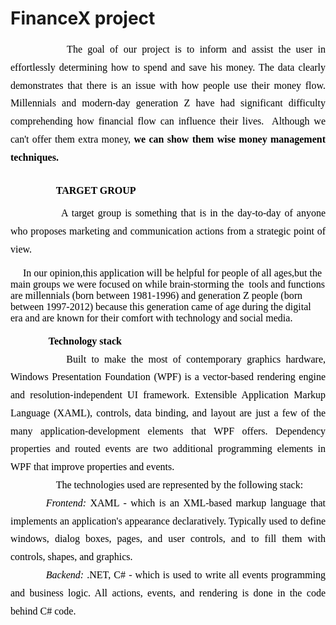 # FinanceX project
<p dir="ltr" style="line-height:1.7999999999999998;text-indent: 42.75pt;text-align: justify;margin-top:0pt;margin-bottom:10pt;"><span style="font-size:12pt;font-family:'Times New Roman';color:#000000;background-color:transparent;font-weight:400;font-style:normal;font-variant:normal;text-decoration:none;vertical-align:baseline;white-space:pre;white-space:pre-wrap;">&nbsp;&nbsp;&nbsp;&nbsp;The goal of our project is to inform and assist the user in effortlessly determining how to spend and save his money. The data clearly demonstrates that there is an issue with how people use their money flow. Millennials and modern-day generation Z have had significant difficulty comprehending how financial flow can influence their lives.  Although we can&apos;t offer them extra money, <strong>we can show them wise money management techniques.</strong></span></p>
<h2 dir="ltr" style="line-height:1.7999999999999998;text-indent: 42.75pt;text-align: justify;margin-top:18pt;margin-bottom:6pt;"><span style="font-size:12pt;font-family:'Times New Roman';color:#000000;background-color:transparent;font-weight:700;font-style:normal;font-variant:normal;text-decoration:none;vertical-align:baseline;white-space:pre;white-space:pre-wrap;">&nbsp; &nbsp; TARGET GROUP</span></h2>
<p dir="ltr" style="line-height:1.7999999999999998;text-indent: 42.75pt;text-align: justify;margin-top:0pt;margin-bottom:0pt;"><span style="font-size:12pt;font-family:'Times New Roman';color:#000000;background-color:transparent;font-weight:400;font-style:normal;font-variant:normal;text-decoration:none;vertical-align:baseline;white-space:pre;white-space:pre-wrap;">&nbsp;&nbsp;&nbsp;&nbsp;A target group is something that is in the day-to-day of anyone who proposes marketing and communication actions from a strategic point of view.</span></p>
<p><span style="font-size:12pt;font-family:'Times New Roman';color:#000000;background-color:transparent;font-weight:400;font-style:normal;font-variant:normal;text-decoration:none;vertical-align:baseline;white-space:pre;white-space:pre-wrap;"> &nbsp;&nbsp;&nbsp;&nbsp;In our opinion,this application will be helpful for people of all ages,but the main groups we were focused on while brain-storming the &nbsp;tools and functions are</span><span style="font-size:12pt;font-family:'Times New Roman';color:#000000;background-color:#ffffff;font-weight:400;font-style:normal;font-variant:normal;text-decoration:none;vertical-align:baseline;white-space:pre;white-space:pre-wrap;">&nbsp;millennials (born between 1981-1996) and generation Z people (born between 1997-2012) because this generation came of age during the digital era and are known for their comfort with technology and social media.</span></p>
<h3 dir="ltr" style="line-height:1.7999999999999998;text-indent: 42.51968503937009pt;text-align: justify;margin-top:0pt;margin-bottom:0pt;"><span style="font-size:12pt;font-family:'Times New Roman';color:#000000;background-color:transparent;font-weight:700;font-style:normal;font-variant:normal;text-decoration:none;vertical-align:baseline;white-space:pre;white-space:pre-wrap;"> Technology stack&nbsp;</span></h3>
<p dir="ltr" style="line-height:1.7999999999999998;text-indent: 42.51968503937009pt;text-align: justify;margin-top:0pt;margin-bottom:0pt;"><span style="font-size:12pt;font-family:'Times New Roman';color:#000000;background-color:transparent;font-weight:400;font-style:normal;font-variant:normal;text-decoration:none;vertical-align:baseline;white-space:pre;white-space:pre-wrap;">&nbsp;&nbsp;&nbsp;&nbsp;Built to make the most of contemporary graphics hardware, Windows Presentation Foundation (WPF) is a vector-based rendering engine and resolution-independent UI framework. Extensible Application Markup Language (XAML), controls, data binding, and layout are just a few of the many application-development elements that WPF offers. Dependency properties and routed events are two additional programming elements in WPF that improve properties and events.</span></p>
<p dir="ltr" style="line-height:1.7999999999999998;text-indent: 42.51968503937009pt;text-align: justify;margin-top:0pt;margin-bottom:0pt;"><span style="font-size:12pt;font-family:'Times New Roman';color:#000000;background-color:transparent;font-weight:400;font-style:normal;font-variant:normal;text-decoration:none;vertical-align:baseline;white-space:pre;white-space:pre-wrap;">&nbsp;&nbsp;&nbsp;&nbsp;The technologies used are represented by the following stack:</span></p>
<p dir="ltr" style="line-height:1.7999999999999998;text-indent: 42.51968503937009pt;text-align: justify;margin-top:0pt;margin-bottom:0pt;"><span style="font-size:12pt;font-family:'Times New Roman';color:#000000;background-color:transparent;font-weight:400;font-style:normal;font-variant:normal;text-decoration:none;vertical-align:baseline;white-space:pre;white-space:pre-wrap;"><em>Frontend:</em> XAML - which is an XML-based markup language that implements an application&apos;s appearance declaratively. Typically used to define windows, dialog boxes, pages, and user controls, and to fill them with controls, shapes, and graphics.</span></p>
<p dir="ltr" style="line-height:1.7999999999999998;text-indent: 42.51968503937009pt;text-align: justify;margin-top:0pt;margin-bottom:0pt;"><span style="font-size:12pt;font-family:'Times New Roman';color:#000000;background-color:transparent;font-weight:400;font-style:normal;font-variant:normal;text-decoration:none;vertical-align:baseline;white-space:pre;white-space:pre-wrap;"><em>Backend: </em>.NET, C# - which is used to write all events programming and business logic. All actions, events, and rendering is done in the code behind C# code.</span></p>

